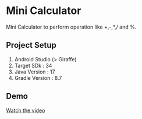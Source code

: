 # Mini Calculator
Mini Calculator to perform operation like +,-,*,/ and %.

## Project Setup
1) Android Studio (> Giraffe)
2) Target SDk : 34
3) Java Version : 17
4) Gradle Version : 8.7

## Demo
[Watch the video](assets/scr_rec.mp4)
